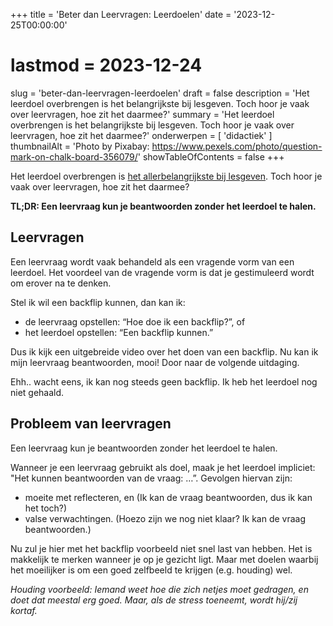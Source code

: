 +++
title = 'Beter dan Leervragen: Leerdoelen'
date = '2023-12-25T00:00:00'
# lastmod = 2023-12-24
slug = 'beter-dan-leervragen-leerdoelen'
draft = false
description = 'Het leerdoel overbrengen is het belangrijkste bij lesgeven. Toch hoor je vaak over leervragen, hoe zit het daarmee?'
summary = 'Het leerdoel overbrengen is het belangrijkste bij lesgeven. Toch hoor je vaak over leervragen, hoe zit het daarmee?'
onderwerpen = [
    'didactiek'
]
thumbnailAlt = 'Photo by Pixabay: https://www.pexels.com/photo/question-mark-on-chalk-board-356079/'
showTableOfContents = false
+++

Het leerdoel overbrengen is [het allerbelangrijkste bij lesgeven](../2023-12-24%20Het%20allerbelangrijkste%20bij%20lesgeven/). Toch hoor je vaak over leervragen, hoe zit het daarmee?

**TL;DR: Een leervraag kun je beantwoorden zonder het leerdoel te halen.**

## Leervragen

Een leervraag wordt vaak behandeld als een vragende vorm van een leerdoel. Het voordeel van de vragende vorm is dat je gestimuleerd wordt om erover na te denken. 

Stel ik wil een backflip kunnen, dan kan ik:

- de leervraag opstellen: “Hoe doe ik een backflip?”, of
- het leerdoel opstellen: “Een backflip kunnen.”

Dus ik kijk een uitgebreide video over het doen van een backflip. Nu kan ik mijn leervraag beantwoorden, mooi! Door naar de volgende uitdaging.

Ehh.. wacht eens, ik kan nog steeds geen backflip. Ik heb het leerdoel nog niet gehaald.

## Probleem van leervragen

Een leervraag kun je beantwoorden zonder het leerdoel te halen.

Wanneer je een leervraag gebruikt als doel, maak je het leerdoel impliciet: "Het kunnen beantwoorden van de vraag: …”. Gevolgen hiervan zijn:

- moeite met reflecteren, en (Ik kan de vraag beantwoorden, dus ik kan het toch?)
- valse verwachtingen. (Hoezo zijn we nog niet klaar? Ik kan de vraag beantwoorden.)

Nu zul je hier met het backflip voorbeeld niet snel last van hebben. Het is makkelijk te merken wanneer je op je gezicht ligt. Maar met doelen waarbij het moeilijker is om een goed zelfbeeld te krijgen (e.g. houding) wel.

*Houding voorbeeld: Iemand weet hoe die zich netjes moet gedragen, en doet dat meestal erg goed. Maar, als de stress toeneemt, wordt hij/zij kortaf.*